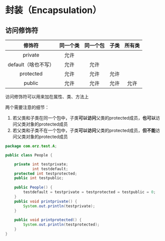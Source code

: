 # 封装（Encapsulation）

## 访问修饰符

|       修饰符        | 同一个类 | 同一个包 | 子类 | 所有类 |
| :-----------------: | :------: | :------: | :--: | :----: |
|       private       |   允许   |          |      |        |
| default（啥也不写） |   允许   |   允许   |      |        |
|      protected      |   允许   |   允许   | 允许 |        |
|       public        |   允许   |   允许   | 允许 |  允许  |

访问修饰符可以用来加在属性、类、方法上

两个需要注意的细节：

1. 若父类和子类在同一个包中，子类**可以访问**父类的protected成员，**也可以**访问父类对象的protected成员
2. 若父类和子类不在一个包中，子类**可以访问**父类的protected成员，**但不能**访问父类对象的protected成员

```java
package com.orz.test.A;

public class People {

    private int testprivate;
            int testdefault;
    protected int testprotected;
    public int testpublic;
    
    public People() {
        testdefault = testprivate = testprotected = testpublic = 0;
    }
    public void printprivate() {
        System.out.println(testprivate);
    }
    
    public void printprotected() {
        System.out.println(testprotected);
    }
}
```

